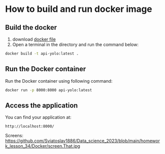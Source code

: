 # How to build and run docker image

## Build the docker
1. download [docker file](https://github.com/Sviatoslav1886/Data_science_2023/blob/main/homework_lesson_34/Docker/Dockerfile)
2. Open a terminal in the directory and run the command below:
```bash
docker build -t api-yolo:latest .
```
## Run the Docker container
Run the Docker container using following command:
```bash
docker run -p 8000:8000 api-yolo:latest
```
## Access the application
You can find your application at:
```https
http://localhost:8000/
```


Screens:
https://github.com/Sviatoslav1886/Data_science_2023/blob/main/homework_lesson_34/Docker/screen.That.jpg
